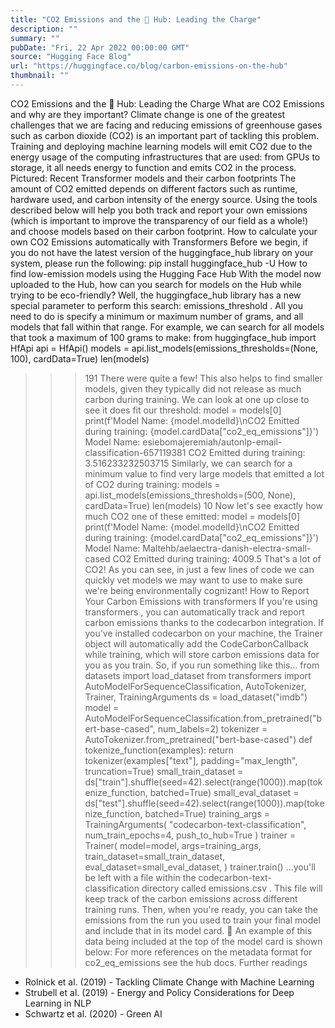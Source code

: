 ```yaml
---
title: "CO2 Emissions and the 🤗 Hub: Leading the Charge"
description: ""
summary: ""
pubDate: "Fri, 22 Apr 2022 00:00:00 GMT"
source: "Hugging Face Blog"
url: "https://huggingface.co/blog/carbon-emissions-on-the-hub"
thumbnail: ""
---
```


CO2 Emissions and the 🤗 Hub: Leading the Charge
What are CO2 Emissions and why are they important?
Climate change is one of the greatest challenges that we are facing and reducing emissions of greenhouse gases such as carbon dioxide (CO2) is an important part of tackling this problem.
Training and deploying machine learning models will emit CO2 due to the energy usage of the computing infrastructures that are used: from GPUs to storage, it all needs energy to function and emits CO2 in the process.
Pictured: Recent Transformer models and their carbon footprints
The amount of CO2 emitted depends on different factors such as runtime, hardware used, and carbon intensity of the energy source.
Using the tools described below will help you both track and report your own emissions (which is important to improve the transparency of our field as a whole!) and choose models based on their carbon footprint.
How to calculate your own CO2 Emissions automatically with Transformers
Before we begin, if you do not have the latest version of the huggingface_hub
library on your system, please run the following:
pip install huggingface_hub -U
How to find low-emission models using the Hugging Face Hub
With the model now uploaded to the Hub, how can you search for models on the Hub while trying to be eco-friendly? Well, the huggingface_hub
library has a new special parameter to perform this search: emissions_threshold
. All you need to do is specify a minimum or maximum number of grams, and all models that fall within that range.
For example, we can search for all models that took a maximum of 100 grams to make:
from huggingface_hub import HfApi
api = HfApi()
models = api.list_models(emissions_thresholds=(None, 100), cardData=True)
len(models)
>>> 191
There were quite a few! This also helps to find smaller models, given they typically did not release as much carbon during training.
We can look at one up close to see it does fit our threshold:
model = models[0]
print(f'Model Name: {model.modelId}\nCO2 Emitted during training: {model.cardData["co2_eq_emissions"]}')
>>> Model Name: esiebomajeremiah/autonlp-email-classification-657119381
CO2 Emitted during training: 3.516233232503715
Similarly, we can search for a minimum value to find very large models that emitted a lot of CO2 during training:
models = api.list_models(emissions_thresholds=(500, None), cardData=True)
len(models)
>>> 10
Now let's see exactly how much CO2 one of these emitted:
model = models[0]
print(f'Model Name: {model.modelId}\nCO2 Emitted during training: {model.cardData["co2_eq_emissions"]}')
>>> Model Name: Maltehb/aelaectra-danish-electra-small-cased
CO2 Emitted during training: 4009.5
That's a lot of CO2!
As you can see, in just a few lines of code we can quickly vet models we may want to use to make sure we're being environmentally cognizant!
How to Report Your Carbon Emissions with transformers
If you're using transformers
, you can automatically track and report carbon emissions thanks to the codecarbon
integration. If you've installed codecarbon
on your machine, the Trainer
object will automatically add the CodeCarbonCallback
while training, which will store carbon emissions data for you as you train.
So, if you run something like this...
from datasets import load_dataset
from transformers import AutoModelForSequenceClassification, AutoTokenizer, Trainer, TrainingArguments
ds = load_dataset("imdb")
model = AutoModelForSequenceClassification.from_pretrained("bert-base-cased", num_labels=2)
tokenizer = AutoTokenizer.from_pretrained("bert-base-cased")
def tokenize_function(examples):
return tokenizer(examples["text"], padding="max_length", truncation=True)
small_train_dataset = ds["train"].shuffle(seed=42).select(range(1000)).map(tokenize_function, batched=True)
small_eval_dataset = ds["test"].shuffle(seed=42).select(range(1000)).map(tokenize_function, batched=True)
training_args = TrainingArguments(
"codecarbon-text-classification",
num_train_epochs=4,
push_to_hub=True
)
trainer = Trainer(
model=model,
args=training_args,
train_dataset=small_train_dataset,
eval_dataset=small_eval_dataset,
)
trainer.train()
...you'll be left with a file within the codecarbon-text-classification
directory called emissions.csv
. This file will keep track of the carbon emissions across different training runs. Then, when you're ready, you can take the emissions from the run you used to train your final model and include that in its model card. 📝
An example of this data being included at the top of the model card is shown below:
For more references on the metadata format for co2_eq_emissions
see the hub docs.
Further readings
- Rolnick et al. (2019) - Tackling Climate Change with Machine Learning
- Strubell et al. (2019) - Energy and Policy Considerations for Deep Learning in NLP
- Schwartz et al. (2020) - Green AI